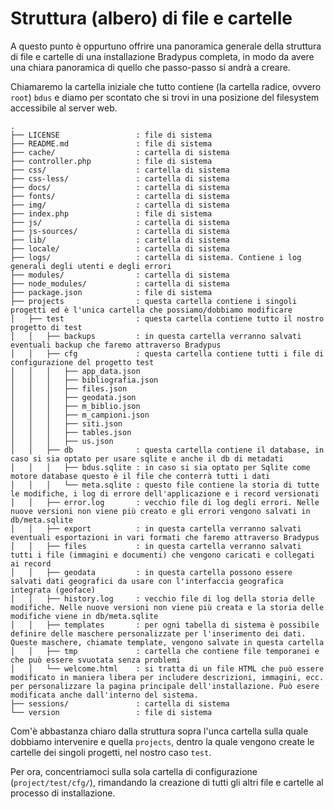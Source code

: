 # Struttura (albero) di file e cartelle

A questo punto è oppurtuno offrire una panoramica generale della struttura di file e cartelle
di una installazione Bradypus completa, in modo da avere una chiara panoramica di quello
che passo-passo si andrà a creare.

Chiamaremo la cartella iniziale che tutto contiene (la cartella radice, ovvero `root`) `bdus`
e diamo per scontato che si trovi in una posizione del filesystem accessibile al server web.

```plaintext
.
├── LICENSE                 : file di sistema
├── README.md               : file di sistema
├── cache/                  : cartella di sistema
├── controller.php          : file di sistema
├── css/                    : cartella di sistema
├── css-less/               : cartella di sistema
├── docs/                   : cartella di sistema
├── fonts/                  : cartella di sistema
├── img/                    : cartella di sistema
├── index.php               : file di sistema
├── js/                     : cartella di sistema
├── js-sources/             : cartella di sistema
├── lib/                    : cartella di sistema
├── locale/                 : cartella di sistema
├── logs/                   : cartella di sistema. Contiene i log generali degli utenti e degli errori
├── modules/                : cartella di sistema
├── node_modules/           : cartella di sistema
├── package.json            : file di sistema
├── projects                : questa cartella contiene i singoli progetti ed è l'unica cartella che possiamo/dobbiamo modificare
│   ├── test                : questa cartella contiene tutto il nostro progetto di test
│   │   ├── backups         : in questa cartella verranno salvati eventuali backup che faremo attraverso Bradypus
│   │   ├── cfg             : questa cartella contiene tutti i file di configurazione del progetto test
│   │   │   ├── app_data.json
│   │   │   ├── bibliografia.json
│   │   │   ├── files.json
│   │   │   ├── geodata.json
│   │   │   ├── m_biblio.json
│   │   │   ├── m_campioni.json
│   │   │   ├── siti.json
│   │   │   ├── tables.json
│   │   │   ├── us.json
│   │   ├── db              : questa cartella contiene il database, in caso si sia optato per usare sqlite e anche il db di metadati
│   │   │   ├── bdus.sqlite : in caso si sia optato per Sqlite come motore database questo è il file che conterrà tutti i dati
│   │   │   └── meta.sqlite : questo file contiene la storia di tutte le modifiche, i log di errore dell'applicazione e i record versionati
│   │   ├── error.log       : vecchio file di log degli errori. Nelle nuove versioni non viene più creato e gli errori vengono salvati in db/meta.sqlite
│   │   ├── export          : in questa cartella verranno salvati eventuali esportazioni in vari formati che faremo attraverso Bradypus
│   │   ├── files           : in questa cartella verranno salvati tutti i file (immagini e documenti) che vengono caricati e collegati ai record
│   │   ├── geodata         : in questa cartella possono essere salvati dati geografici da usare con l'interfaccia geografica integrata (geoface)
│   │   ├── history.log     : vecchio file di log della storia delle modifiche. Nelle nuove versioni non viene più creata e la storia delle modifiche viene in db/meta.sqlite
│   │   ├── templates       : per ogni tabella di sistema è possibile definire delle maschere personalizzate per l'inserimento dei dati. Queste maschere, chiamate template, vengono salvate in questa cartella
│   │   ├── tmp             : cartella che contiene file temporanei e che può essere svuotata senza problemi
│   │   └── welcome.html    : si tratta di un file HTML che può essere modificato in maniera libera per includere descrizioni, immagini, ecc. per personalizzare la pagina principale dell'installazione. Può esere modificata anche dall'interno del sistema.
├── sessions/               : cartella di sistema
└── version                 : file di sistema
```


Com'è abbastanza chiaro dalla struttura sopra l'unca cartella sulla quale dobbiamo intervenire e quella `projects`, 
dentro la quale vengono create le cartelle dei singoli progetti, nel nostro caso `test`.

Per ora, concentriamoci sulla sola cartella di configurazione (`project/test/cfg/`), rimandando la creazione di tutti gli altri file e 
cartelle al processo di installazione.

